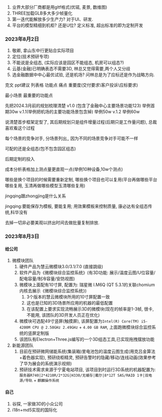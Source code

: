 1. 业界大部分厂商都是用gltf格式(优锘, 麦景, 数维图)
2. THREE加载GLB多大多少帧量化
3. 第一迭代能解放多少生产力?  对于UI、研发.
4. 平台的模型精细到机柜? 还是U位? 定义标准, 超出标准的即为定制开发

### 2023年8月2日
1. 敬卿, 拿山东中行更贴合实际项目
2. 定位(技术预研专项)
3. 不能说是全组态, (实际应该是园区不能组态, 机房可以组态?) 
4. 云基(金融)已明确表态不需要3D, 林总又觉得需要,两个人又分歧
5. 选金融数据中中心最优试验, 还是机场? 问林总是为了应标还是作为战略方向.

克文
ppt建议
列表格
功能点 痛点 重要度(交付要求\客户投诉\应标要求)

最小场景 最重要的功能点

先把2024.3月前的规划梳理清楚
v1.0 (包含了金融中心主要场景功能123)
	举例首期30w
v.1.1(举例把机场的主要功能场景包含掉)
	举例50w
v.1.2
	举例60w

说清楚首步框架定型了, 其后期规划只是组件增量过程(后期只是工作量问题), 总裁喜欢看这个过程

每个场景的竞争对手, 分场景列出,, 因为不同的场景竞争对手可能不一样




可配的还是全组态(包不包含园区组态)

后期定制的投入

成本分析表格加上测点量更直观一点(举例10种设备,10w个测点)

哪些是换个项目的时候需要重新定制, 哪些换个项目也可以复用(平台再做哪些平台哪些复用, 玉清再做哪些模型玉清哪些复用)

jingqing跟zhongjing是什么关系

jingqing:要能保存为模板, 要能复用; 用效果模板来控制质量, 康必达有全组态传统,科华没有

去掉一切非必要美观以挤出时间去做批量复制排放.


### 2023年8月3日
#### 给公司
1. 微模块团队
	1. 硬件产品为慧云微模块3.0/3.1/7.0 (直接跳级)
	2. 软件产品为《微模块综合监控系统》(有3D功能: 展示/温度云图/U位容量/配电容量/制冷容量/安防视图)
	3. 微模块上面配有10寸屏, 配置为: 瑞星微 I.M6Q (QT 5.3.1的关联chomium内核去展示《微模块综合监控系统》)
		1. 3个版本的慧云微模块所用的10寸屏配置一致
		2. 这也是已知的3D场景所应用的机器的最低配置
		3. 在该配置上要求实现流畅展示3D的微模块(现在的帧率是1-3帧, 很卡, 不能用, 该团队的3D开发人员正在优化)
	4. 微模块可选配49寸竖屏(触摸屏), 该屏配置为`Intel(R) Core(TM) i5-4200M CPU @ 2.50GHz 2.49GHz` + `4.00 GB RAM`, 上面跑微模块综合监控系统的竖屏定制版
	5. 该团队有Electron+Three.js编写的一个3D组态工具,已实现拖拽摆放功能
2. 新能源团队
	1. 目前在预研微网储能系统(集装箱)里电池包的温度云图生成(用克吕金算法+着色器实现), 预研绕柜精灵, 预研告警时的隐藏/移动/连线动画(效果参考了华为展会的系统演示视频)
	2. 预研技术需求来源于宁夏电站项目, 该项目到时运行3D系统的机器配置为: `服务器R740|2*4210R/2*32G|H330/无缓存|戴尔|8*12T SAS/RAID 1卡|双电源/导轨` + `麒麟操作系统` 
#### 自己
1. 谷探, 一家做3D的小众公司
2. i18n+md5实现的国际化